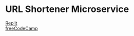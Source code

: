# URL Shortener Microservice

[Replit](https://shortener.ruaneves.repl.co)  
[freeCodeCamp](https://www.freecodecamp.org/learn/back-end-development-and-apis/back-end-development-and-apis-projects/url-shortener-microservice)
